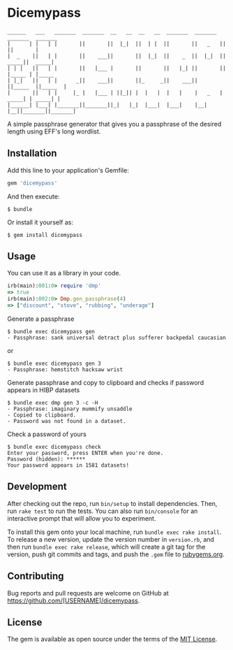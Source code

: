 # Dicemypass
```
______   ___   _______  _______  __   __  __   __  _______  _______  _______  _______ 
|      | |   | |       ||       ||  |_|  ||  | |  ||       ||   _   ||       ||       |
|  _    ||   | |       ||    ___||       ||  |_|  ||    _  ||  |_|  ||  _____||  _____|
| | |   ||   | |       ||   |___ |       ||       ||   |_| ||       || |_____ | |_____ 
| |_|   ||   | |      _||    ___||       ||_     _||    ___||       ||_____  ||_____  |
|       ||   | |     |_ |   |___ | ||_|| |  |   |  |   |    |   _   | _____| | _____| |
|______| |___| |_______||_______||_|   |_|  |___|  |___|    |__| |__||_______||_______|
```
A simple passphrase generator that gives you a passphrase of the desired length using EFF's long wordlist.

## Installation

Add this line to your application's Gemfile:

```ruby
gem 'dicemypass'
```

And then execute:

    $ bundle

Or install it yourself as:

    $ gem install dicemypass

## Usage

You can use it as a library in your code.

``` ruby
irb(main):001:0> require 'dmp'
=> true
irb(main):002:0> Dmp.gen_passphrase(4)
=> ["discount", "stove", "rubbing", "underage"]
```

Generate a passphrase

```
$ bundle exec dicemypass gen
- Passphrase: sank universal detract plus sufferer backpedal caucasian
```

or 

```
$ bundle exec dicemypass gen 3
- Passphrase: hemstitch hacksaw wrist
```

Generate passphrase and copy to clipboard and checks if password appears in HIBP datasets

```
$ bundle exec dmp gen 3 -c -H
- Passphrase: imaginary mummify unsaddle
- Copied to clipboard.
- Password was not found in a dataset.
```

Check a password of yours

```
$ bundle exec dicemypass check
Enter your password, press ENTER when you're done.
Password (hidden): ******
Your password appears in 1581 datasets!
```





## Development

After checking out the repo, run `bin/setup` to install dependencies. Then, run `rake test` to run the tests. You can also run `bin/console` for an interactive prompt that will allow you to experiment.

To install this gem onto your local machine, run `bundle exec rake install`. To release a new version, update the version number in `version.rb`, and then run `bundle exec rake release`, which will create a git tag for the version, push git commits and tags, and push the `.gem` file to [rubygems.org](https://rubygems.org).

## Contributing

Bug reports and pull requests are welcome on GitHub at https://github.com/[USERNAME]/dicemypass.

## License

The gem is available as open source under the terms of the [MIT License](https://opensource.org/licenses/MIT).
